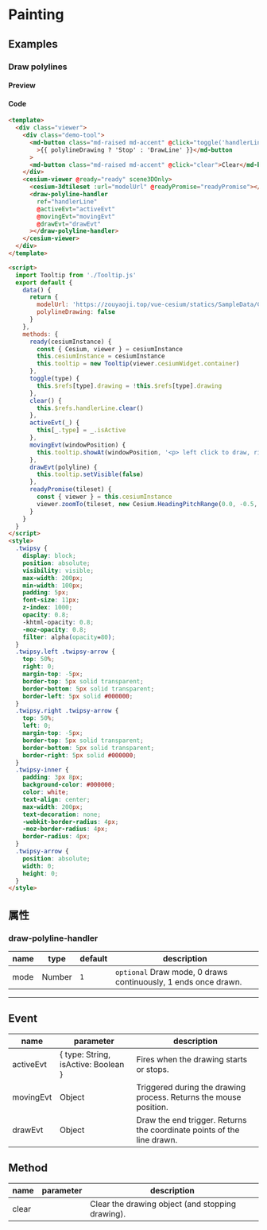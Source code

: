# Painting

## Examples

### Draw polylines

#### Preview

<doc-preview>
  <template>
    <div class="viewer">
      <div class="demo-tool">
        <md-button class="md-raised md-accent" @click="toggle('handlerLine')">{{ polylineDrawing ? 'Stop' : 'DrawLine' }}</md-button>
        <md-button class="md-raised md-accent" @click="clear">Clear</md-button>
      </div>
      <cesium-viewer @ready="ready" scene3DOnly>
        <cesium-3dtileset :url="modelUrl" @readyPromise="readyPromise"></cesium-3dtileset>
        <draw-polyline-handler ref="handlerLine" @activeEvt="activeEvt" @movingEvt="movingEvt" @drawEvt="drawEvt"></draw-polyline-handler>
      </cesium-viewer>
    </div>
  </template>

  <script>
    export default {
      data () {
        return {
          modelUrl: 'https://zouyaoji.top/vue-cesium/statics/SampleData/Cesium3DTiles/Tilesets/Tileset/tileset.json',
          polylineDrawing: false
        }
      },
      methods: {
        ready (cesiumInstance) {
          const {Cesium, viewer} = cesiumInstance
          this.cesiumInstance = cesiumInstance
          this.tooltip = createTooltip(viewer.cesiumWidget.container)
        },
        toggle (type) {
          this.$refs[type].drawing = !this.$refs[type].drawing
        },
        clear () {
          this.$refs.handlerLine.clear()
        },
        activeEvt (_) {
          this[_.type] = _.isActive
        },
        movingEvt(windowPosition) {
          this.tooltip.showAt(windowPosition,'<p>left click to draw, right click end.</p>')
        },
        drawEvt (polyline) {
          this.tooltip.setVisible(false);
        },
        readyPromise (tileset) {
          const {viewer} = this.cesiumInstance
          viewer.zoomTo(tileset, new Cesium.HeadingPitchRange(0.0, -0.5, tileset.boundingSphere.radius * 2.0))
        }
      }
    }
  </script>
  <style>
  .twipsy {
      display: block;
      position: absolute;
      visibility: visible;
      max-width: 200px;
      min-width: 100px;
      padding: 5px;
      font-size: 11px;
      z-index: 1000;
      opacity: 0.8;
      -khtml-opacity: 0.8;
      -moz-opacity: 0.8;
      filter: alpha(opacity=80);
  }
  .twipsy.left .twipsy-arrow {
      top: 50%;
      right: 0;
      margin-top: -5px;
      border-top: 5px solid transparent;
      border-bottom: 5px solid transparent;
      border-left: 5px solid #000000;
  }
  .twipsy.right .twipsy-arrow {
      top: 50%;
      left: 0;
      margin-top: -5px;
      border-top: 5px solid transparent;
      border-bottom: 5px solid transparent;
      border-right: 5px solid #000000;
  }
  .twipsy-inner {
      padding: 3px 8px;
      background-color: #000000;
      color: white;
      text-align: center;
      max-width: 200px;
      text-decoration: none;
      -webkit-border-radius: 4px;
      -moz-border-radius: 4px;
      border-radius: 4px;
  }
  .twipsy-arrow {
      position: absolute;
      width: 0;
      height: 0;
  }
  </style>
</doc-preview>

#### Code

```html
<template>
  <div class="viewer">
    <div class="demo-tool">
      <md-button class="md-raised md-accent" @click="toggle('handlerLine')"
        >{{ polylineDrawing ? 'Stop' : 'DrawLine' }}</md-button
      >
      <md-button class="md-raised md-accent" @click="clear">Clear</md-button>
    </div>
    <cesium-viewer @ready="ready" scene3DOnly>
      <cesium-3dtileset :url="modelUrl" @readyPromise="readyPromise"></cesium-3dtileset>
      <draw-polyline-handler
        ref="handlerLine"
        @activeEvt="activeEvt"
        @movingEvt="movingEvt"
        @drawEvt="drawEvt"
      ></draw-polyline-handler>
    </cesium-viewer>
  </div>
</template>

<script>
  import Tooltip from './Tooltip.js'
  export default {
    data() {
      return {
        modelUrl: 'https://zouyaoji.top/vue-cesium/statics/SampleData/Cesium3DTiles/Tilesets/Tileset/tileset.json',
        polylineDrawing: false
      }
    },
    methods: {
      ready(cesiumInstance) {
        const { Cesium, viewer } = cesiumInstance
        this.cesiumInstance = cesiumInstance
        this.tooltip = new Tooltip(viewer.cesiumWidget.container)
      },
      toggle(type) {
        this.$refs[type].drawing = !this.$refs[type].drawing
      },
      clear() {
        this.$refs.handlerLine.clear()
      },
      activeEvt(_) {
        this[_.type] = _.isActive
      },
      movingEvt(windowPosition) {
        this.tooltip.showAt(windowPosition, '<p> left click to draw, right click end</p>')
      },
      drawEvt(polyline) {
        this.tooltip.setVisible(false)
      },
      readyPromise(tileset) {
        const { viewer } = this.cesiumInstance
        viewer.zoomTo(tileset, new Cesium.HeadingPitchRange(0.0, -0.5, tileset.boundingSphere.radius * 2.0))
      }
    }
  }
</script>
<style>
  .twipsy {
    display: block;
    position: absolute;
    visibility: visible;
    max-width: 200px;
    min-width: 100px;
    padding: 5px;
    font-size: 11px;
    z-index: 1000;
    opacity: 0.8;
    -khtml-opacity: 0.8;
    -moz-opacity: 0.8;
    filter: alpha(opacity=80);
  }
  .twipsy.left .twipsy-arrow {
    top: 50%;
    right: 0;
    margin-top: -5px;
    border-top: 5px solid transparent;
    border-bottom: 5px solid transparent;
    border-left: 5px solid #000000;
  }
  .twipsy.right .twipsy-arrow {
    top: 50%;
    left: 0;
    margin-top: -5px;
    border-top: 5px solid transparent;
    border-bottom: 5px solid transparent;
    border-right: 5px solid #000000;
  }
  .twipsy-inner {
    padding: 3px 8px;
    background-color: #000000;
    color: white;
    text-align: center;
    max-width: 200px;
    text-decoration: none;
    -webkit-border-radius: 4px;
    -moz-border-radius: 4px;
    border-radius: 4px;
  }
  .twipsy-arrow {
    position: absolute;
    width: 0;
    height: 0;
  }
</style>
```

## 属性

### draw-polyline-handler

| name | type   | default | description                                                    |
| ---- | ------ | ------- | -------------------------------------------------------------- |
| mode | Number | `1`     | `optional` Draw mode, 0 draws continuously, 1 ends once drawn. |

---

## Event

<!-- prettier-ignore -->
| name | parameter | description |
| --------- | ----------------------------------- | ------------------------------------ |
| activeEvt | { type: String, isActive: Boolean } | Fires when the drawing starts or stops.               |
| movingEvt | Object                              | Triggered during the drawing process. Returns the mouse position.       |
| drawEvt   | Object                              | Draw the end trigger. Returns the coordinate points of the line drawn. |

## Method

| name  | parameter | description                                      |
| ----- | --------- | ------------------------------------------------ |
| clear |           | Clear the drawing object (and stopping drawing). |
